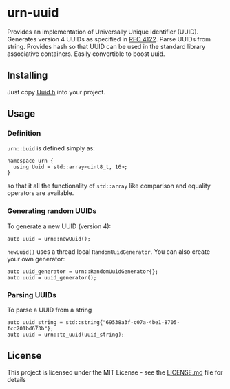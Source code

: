 # urn-uuid

Provides an implementation of Universally Unique Identifier (UUID).
Generates version 4 UUIDs as specified in [RFC 4122](https://www.ietf.org/rfc/rfc4122.txt). 
Parse UUIDs from string. 
Provides hash so that UUID can be used in the standard library associative containers.
Easily convertible to boost uuid.

## Installing

Just copy [Uuid.h](Uuid/Uuid.h) into your project.

## Usage

### Definition ###

`urn::Uuid` is defined simply as:
```
namespace urn {
  using Uuid = std::array<uint8_t, 16>;
}
```
so that it all the functionality of `std::array` 
like comparison and equality operators are available. 

### Generating random UUIDs

To generate a new UUID (version 4):

```
auto uuid = urn::newUuid();
```
`newUuid()` uses a thread local `RandomUuidGenerator`. You can also create your own generator:

```
auto uuid_generator = urn::RandomUuidGenerator{};
auto uuid = uuid_generator();
```

### Parsing UUIDs

To parse a UUID from a string

```
auto uuid_string = std::string{"69538a3f-c07a-4be1-8705-fcc201bd673b"};
auto uuid = urn::to_uuid(uuid_string);
```


## License

This project is licensed under the MIT License - see the [LICENSE.md](LICENSE.md) file for details
